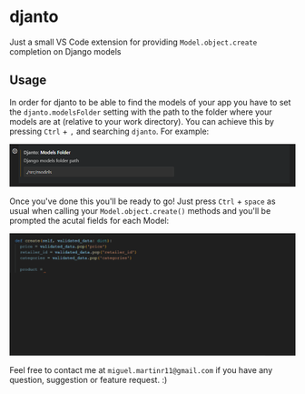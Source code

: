 # djanto

Just a small VS Code extension for providing `Model.object.create` completion on Django models


## Usage

In order for djanto to be able to find the models of your app you have to set the `djanto.modelsFolder` setting with the path to the folder where your models are at (relative to your work directory). You can achieve this by pressing `Ctrl` + `,` and searching `djanto`. For example:

![demo setting](images/demo_setting.png)

Once you've done this you'll be ready to go! Just press `Ctrl` + `space` as usual when calling your `Model.object.create()` methods and you'll be prompted the acutal fields for each Model:


![demo djanto](images/demo_djanto.gif)


Feel free to contact me  at `miguel.martinr11@gmail.com` if you have any question, suggestion or feature request.  :)
